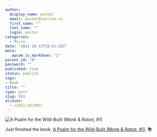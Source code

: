 ```yaml
---
author:
  display_name: poster
  email: poster@zastrow.co
  first_name: ""
  last_name: ""
  login: poster
categories:
  - Micro
date: "2021-10-12T19:51:25Z"
meta:
  _wpcom_is_markdown: "1"
parent_id: "0"
password: ""
published: true
status: publish
tags:
- Book
title: ""
type: post
slug: 993
aliases:
  - /2021/10/993/
---
```

<p><img src="https://i.gr-assets.com/images/S/compressed.photo.goodreads.com/books/1600789291l/40864002._SY475_.jpg" alt="A Psalm for the Wild-Built (Monk &amp; Robot, #1)" /></p>
<p>Just finished the book, <a href="https://www.goodreads.com/review/show/4285439513?utm_medium=api&amp;utm_source=rss">A Psalm for the Wild-Built (Monk &amp; Robot, #1)</a>. 📚</p>
